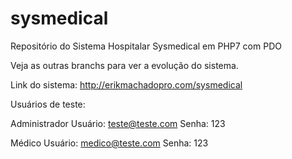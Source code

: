 # sysmedical
Repositório do Sistema Hospitalar Sysmedical em PHP7 com PDO

Veja as outras branchs para ver a evolução do sistema.

Link do sistema: http://erikmachadopro.com/sysmedical

Usuários de teste:

Administrador
Usuário: teste@teste.com
Senha: 123

Médico
Usuário: medico@teste.com 
Senha: 123